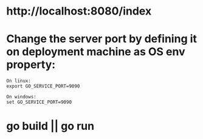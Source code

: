 # http://localhost:8080/index

# Change the server port by defining it on deployment machine as OS env property:  
    On linux:
    export GO_SERVICE_PORT=9090 
    
    On windows:
    set GO_SERVICE_PORT=9090
    
    
# go build || go run